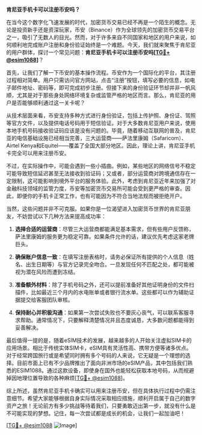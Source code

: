 **肯尼亚手机卡可以注册币安吗？**

在当今这个数字化飞速发展的时代，加密货币交易已经不再是一个陌生的概念。无论是投资新手还是资深玩家，币安（Binance）作为全球领先的加密货币交易平台之一，吸引了无数人的目光。然而，对于许多来自不同国家和地区的用户来说，如何顺利地完成账户注册和身份验证始终是一个难题。今天，我们就来聚焦于肯尼亚的用户群体，探讨一个常见问题：**肯尼亚手机卡可以注册币安吗[[TG💪+ @esim1088](https://t.me/s/esim1088)]**？

首先，让我们了解一下币安的基本操作流程。币安作为一个国际化的平台，其注册过程相对简单。用户只需访问官方网站，点击“注册”按钮，填写必要的信息，如电子邮件地址、密码等，即可完成初步注册。但接下来的身份验证环节却并非一帆风顺，尤其是对于那些身处网络环境复杂或监管严格的地区而言。那么，肯尼亚的用户是否能够顺利通过这一关卡呢？

从技术层面来看，币安支持多种方式进行身份验证，包括上传护照、身份证、驾照等官方文件，以及提供电话号码用于短信验证。对于大多数肯尼亚用户来说，使用本地手机号码接收验证码应该是没有问题的。毕竟，随着移动互联网的普及，肯尼亚的电信基础设施已经相当完善，三大运营商——萨法里康姆（Safaricom）、Airtel Kenya和Equitel——覆盖了全国大部分地区。因此，理论上讲，肯尼亚手机卡完全可以用来注册币安。

不过，在实际操作中，可能会遇到一些小插曲。例如，某些地区的网络信号不稳定可能导致短信延迟甚至无法接收到验证码；又或者，部分运营商对跨境通信存在一定限制，这可能影响到境外平台的服务体验。此外，考虑到肯尼亚近年来加强了对金融科技领域的监管力度，币安等加密货币交易所可能会受到更严格的审查。因此，即便你的手机卡正常工作，也有可能因为不符合当地法规而被拒绝开户。

当然，这些问题并非不可克服。如果你是一位渴望进入加密货币世界的肯尼亚朋友，不妨尝试以下几种方法来提高成功率：

1. **选择合适的运营商**：尽管三大运营商都能满足基本需求，但有些用户反馈称，萨法里康姆的服务更为稳定可靠。如果条件允许的话，建议优先考虑这家老牌巨头。
   
2. **确保账户信息一致**：在填写注册表格时，请务必保证所有提供的个人信息（姓名、出生日期等）与官方记录完全吻合。一旦发现任何不匹配之处，都可能被视为潜在风险而遭到冻结。

3. **准备额外材料**：除了手机号码之外，还可以提前准备好其他证明身份的文件扫描件，比如最近三个月内的水电账单或者银行流水单。这些都可以作为辅助证据提交给客服团队审核。

4. **保持耐心并积极沟通**：如果第一次尝试失败也不要灰心丧气，可以联系客服寻求帮助。通常情况下，只要解释清楚情况并且态度诚恳，大多数问题都能得到妥善解决。

最后值得一提的是，随着eSIM技术的发展，越来越多的人开始关注虚拟SIM卡的应用场景。相比于传统实体SIM卡，eSIM具有灵活性高、携带方便等诸多优点。对于经常跨国旅行或是希望同时拥有多个号码的人来说，它无疑是一个理想的选择。目前市面上已有不少品牌推出了面向非洲市场的eSIM产品，其中包括我们熟悉的ESIM1088。通过这款设备，即使身在国外也能轻松获取本地号码，从而规避掉因地理位置导致的各种麻烦[[TG💪+ @esim1088](https://t.me/s/esim1088)]。

综上所述，虽然肯尼亚手机卡确实可以用来注册币安，但在具体执行过程中仍需注意细节。希望大家能够根据自身实际情况采取相应措施，顺利开启属于自己的数字资产之旅！无论前方有多少挑战等待着我们，只要勇敢迈出第一步，就没有什么是不可能实现的梦想。记住，每一次尝试都是成长的机会，让我们一起加油吧！

[[TG💪+ @esim1088](https://t.me/s/esim1088) ![Image](https://i.postimg.cc/4NQfJmqS/Snipaste-2025-05-13-00-14-12.png)]